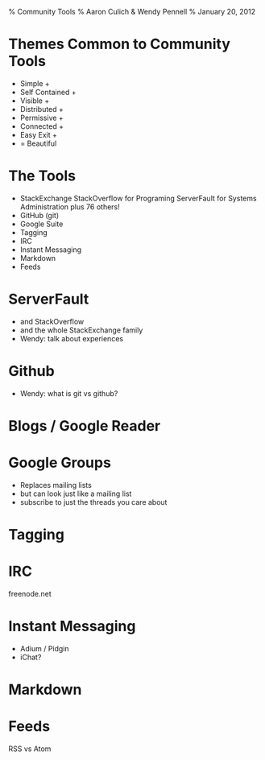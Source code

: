 % Community Tools
% Aaron Culich & Wendy Pennell
% January 20, 2012

Themes Common to Community Tools
====================
- Simple +
- Self Contained +
- Visible +
- Distributed +
- Permissive +
- Connected +
- Easy Exit +
- = Beautiful

The Tools
====================
- StackExchange
	StackOverflow for Programing
	ServerFault for Systems Administration
	plus 76 others!
- GitHub (git)
- Google Suite
- Tagging
- IRC
- Instant Messaging
- Markdown
- Feeds

ServerFault
=============
- and StackOverflow
- and the whole StackExchange family
- Wendy: talk about experiences

Github
======
- Wendy: what is git vs github?

Blogs / Google Reader
=====================

Google Groups
=============
- Replaces mailing lists
- but can look just like a mailing list
- subscribe to just the threads you care about

Tagging
=======

IRC
===
freenode.net

Instant Messaging
=================
- Adium / Pidgin
- iChat?

Markdown
========

Feeds
=====
RSS vs Atom
